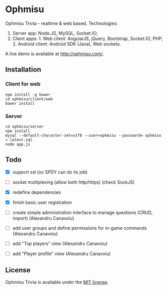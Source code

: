 # Ophmisu

Ophmisu Trivia - realtime &amp; web based.
Technologies:
  1. Server app: Node.JS, MySQL, Socket.IO;
  2. Client apps:
    1. Web client: AngularJS, jQuery, Bootstrap, Socket.IO, PHP;
    2. Android client: Android SDK (Java), Web sockets.

A live demo is available at http://ophmisu.com/.

## Installation

### Client for web
```
npm install -g bower
cd ophmisu/client/web
bower install
```
### Server
```
cd ophmisu/server
npm install
mysql --default-character-set=utf8 --user=ophmisu --password= ophmisu < latest.sql
node app.js
```

## Todo
- [x] support ssl (so SPDY can do its job)
- [ ] socket multiplexing (allow both http/https) (check SockJS)
- [x] redefine dependencies
- [x] finish basic user registration
- [ ] create simple administration interface to manage questions (CRUD, import) (Alexandru Canavoiu)
- [ ] add user groups and define permissions for in-game commands (Alexandru Canavoiu)
- [ ] add "Top players" view (Alexandru Canavoiu)
- [ ] add "Player profile" view (Alexandru Canavoiu)


## License
Ophmisu Trivia is available under the [MIT license](http://opensource.org/licenses/MIT).